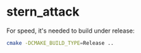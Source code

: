 # stern_attack

For speed, it's needed to build under release:
```bash
cmake -DCMAKE_BUILD_TYPE=Release ..
```